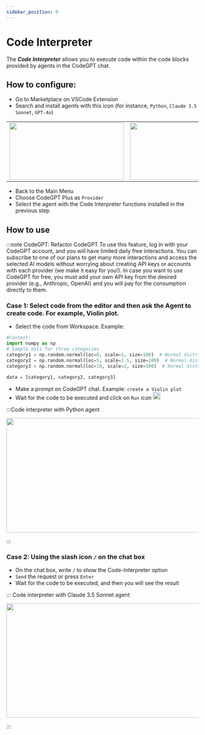```yaml
---
sidebar_position: 9
---
```


# Code Interpreter

The ***Code Interpreter*** allows you to execute code within the code blocks provided by agents in the CodeGPT chat.

## How to configure:
- Go to Marketplace on VSCode Extension
- Search and install agents with this icon (for instance, `Python`, `Claude 3.5 Sonnet`, `GPT-4o`)

<table>
  <tr>
    <td align="center">
      <img width="300" height="150" src="https://github.com/user-attachments/assets/31e598e3-42fe-4ca9-8ced-60c526bc2b17" />
    </td>
    <td align="center">
      <img width="300" height="150" src="https://github.com/user-attachments/assets/acb0f71d-a655-40b5-aeb6-f57dd364ea83" />
    </td>
  </tr>
</table>

- Back to the Main Menu
- Choose CodeGPT Plus as `Provider`
- Select the agent with the Code Interpreter functions installed in the previous step

## How to use

:::note CodeGPT: Refactor CodeGPT
To use this feature, log in with your CodeGPT account, and you will have limited daily free interactions. You can subscribe to one of our plans to get many more interactions and access the selected AI models without worrying about creating API keys or accounts with each provider (we make it easy for you!). In case you want to use CodeGPT for free, you must add your own API key from the desired provider (e.g., Anthropic, OpenAI) and you will pay for the consumption directly to them.

### Case 1: Select code from the editor and then ask the Agent to create code. For example, Violin plot.

- Select the code from Workspace. Example:
```python 
#Context:
import numpy as np
# Sample data for three categories
category1 = np.random.normal(loc=0, scale=1, size=100)  # Normal distribution centered at 0
category2 = np.random.normal(loc=5, scale=1.5, size=100)  # Normal distribution centered at 5
category3 = np.random.normal(loc=10, scale=2, size=100)  # Normal distribution centered at 10

data = [category1, category2, category3]
```

- Make a prompt on CodeGPT chat. Example: `create a Violin plot`
- Wait for the code to be executed and click on `Run` icon <img width="20" height="20" src="https://github.com/user-attachments/assets/26cf6d75-9e52-4bf1-82eb-bef9f4950ca9" />

:::Code interpreter with Python agent
<p align="center">
      <img width="550" height="300" src="https://github.com/JudiniLabs/code-gpt-docs/assets/6216945/dfb51437-3706-438e-ba32-abf1f7d61213" />
</p>
:::

### Case 2: Using the slash icon `/` on the chat box 

- On the chat box, write `/` to show the Code-Interpreter option
- `Send` the request or press `Enter`
- Wait for the code to be executed, and then you will see the result
  
::: Code interpreter with Claude 3.5 Sonnet agent
<p align="center">
      <img width="550" height="300" src="https://github.com/user-attachments/assets/8c4de431-0df2-496f-a233-4f2bc91aaac2" />

</p>
:::



